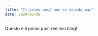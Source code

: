 ```yaml
---
title: "Il primo post non si scorda mai"
date: 2024-03-08
---
```


Questo è il primo post del mio blog!
